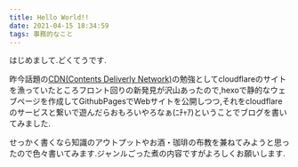 ```yaml
---
title: Hello World!!
date: 2021-04-15 18:34:59
tags: 事務的なこと
---
```

はじめまして.どくてうです.

昨今話題の[CDN(Contents Deliverly Network)](https://www.cloudflare.com/ja-jp/cdn/)の勉強としてcloudflareのサイトを漁っていたところフロント回りの新発見が沢山あったので,hexoで静的なウェブページを作成してGithubPagesでWebサイトを公開しつつ,それをcloudflareのサービスと繋いで遊んだらおもろいやろなぁ(ﾆﾁｬｱ)ということでブログを書いてみました.

せっかく書くなら知識のアウトプットやお酒・珈琲の布教を兼ねてみようと思ったので色々書いてみます.ジャンルごった煮の内容ですがよろしくお願いします.